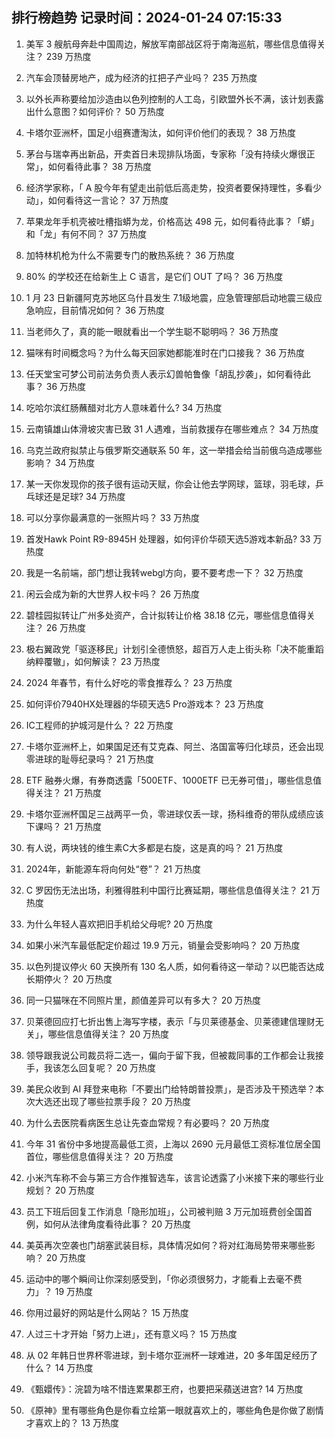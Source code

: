 
## 排行榜趋势 记录时间：2024-01-24 07:15:33
  
  1. 美军 3 艘航母奔赴中国周边，解放军南部战区将于南海巡航，哪些信息值得关注？ 239 万热度
    
  2. 汽车会顶替房地产，成为经济的扛把子产业吗？ 235 万热度
    
  3. 以外长声称要给加沙造由以色列控制的人工岛，引欧盟外长不满，该计划表露出什么意图？如何评价？ 50 万热度
    
  4. 卡塔尔亚洲杯，国足小组赛遭淘汰，如何评价他们的表现？ 38 万热度
    
  5. 茅台与瑞幸再出新品，开卖首日未现排队场面，专家称「没有持续火爆很正常」，如何看待此事？ 38 万热度
    
  6. 经济学家称，「 A 股今年有望走出前低后高走势，投资者要保持理性，多看少动」，如何看待这一言论？ 37 万热度
    
  7. 苹果龙年手机壳被吐槽指蟒为龙，价格高达 498 元，如何看待此事？「蟒」和「龙」有何不同？ 37 万热度
    
  8. 加特林机枪为什么不需要专门的散热系统？ 36 万热度
    
  9. 80% 的学校还在给新生上 C 语言，是它们 OUT 了吗？ 36 万热度
    
  10. 1 月 23 日新疆阿克苏地区乌什县发生 7.1级地震，应急管理部启动地震三级应急响应，目前情况如何？ 36 万热度
    
  11. 当老师久了，真的能一眼就看出一个学生聪不聪明吗？ 36 万热度
    
  12. 猫咪有时间概念吗？为什么每天回家她都能准时在门口接我？ 36 万热度
    
  13. 任天堂宝可梦公司前法务负责人表示幻兽帕鲁像「胡乱抄袭」，如何看待此事？ 36 万热度
    
  14. 吃哈尔滨红肠蘸醋对北方人意味着什么? 34 万热度
    
  15. 云南镇雄山体滑坡灾害已致 31 人遇难，当前救援存在哪些难点？ 34 万热度
    
  16. 乌克兰政府拟禁止与俄罗斯交通联系 50 年，这一举措会给当前俄乌造成哪些影响？ 34 万热度
    
  17. 某一天你发现你的孩子很有运动天赋，你会让他去学网球，篮球，羽毛球，乒乓球还是足球? 34 万热度
    
  18. 可以分享你最满意的一张照片吗？ 33 万热度
    
  19. 首发Hawk Point R9-8945H 处理器，如何评价华硕天选5游戏本新品? 33 万热度
    
  20. 我是一名前端，部门想让我转webgl方向，要不要考虑一下？ 32 万热度
    
  21. 闲云会成为新的大世界人权卡吗？ 26 万热度
    
  22. 碧桂园拟转让广州多处资产，合计拟转让价格 38.18 亿元，哪些信息值得关注？ 26 万热度
    
  23. 极右翼政党「驱逐移民」计划引全德愤怒，超百万人走上街头称「决不能重蹈纳粹覆辙」，如何解读？ 23 万热度
    
  24. 2024 年春节，有什么好吃的零食推荐么？ 23 万热度
    
  25. 如何评价7940HX处理器的华硕天选5 Pro游戏本？ 23 万热度
    
  26. IC工程师的护城河是什么？ 22 万热度
    
  27. 卡塔尔亚洲杯上，如果国足还有艾克森、阿兰、洛国富等归化球员，还会出现零进球的耻辱纪录吗？ 21 万热度
    
  28. ETF 融券火爆，有券商透露「500ETF、1000ETF 已无券可借」，哪些信息值得关注？ 21 万热度
    
  29. 卡塔尔亚洲杯国足三战两平一负，零进球仅丢一球，扬科维奇的带队成绩应该下课吗？ 21 万热度
    
  30. 有人说，两块钱的维生素C大多都是右旋，这是真的吗？ 21 万热度
    
  31. 2024年，新能源车将向何处“卷”？ 21 万热度
    
  32. C 罗因伤无法出场，利雅得胜利中国行比赛延期，哪些信息值得关注？ 21 万热度
    
  33. 为什么年轻人喜欢把旧手机给父母呢? 20 万热度
    
  34. 如果小米汽车最低配定价超过 19.9 万元，销量会受影响吗？ 20 万热度
    
  35. 以色列提议停火 60 天换所有 130 名人质，如何看待这一举动？以巴能否达成长期停火？ 20 万热度
    
  36. 同一只猫咪在不同照片里，颜值差异可以有多大？ 20 万热度
    
  37. 贝莱德回应打七折出售上海写字楼，表示「与贝莱德基金、贝莱德建信理财无关」，哪些信息值得关注？ 20 万热度
    
  38. 领导跟我说公司裁员将二选一，偏向于留下我，但被裁同事的工作都会让我接手，我该怎么回复呢？ 20 万热度
    
  39. 美民众收到 AI 拜登来电称「不要出门给特朗普投票」，是否涉及干预选举？本次大选还出现了哪些拉票手段？ 20 万热度
    
  40. 为什么去医院看病医生总让先查血常规？有必要吗？ 20 万热度
    
  41. 今年 31 省份中多地提高最低工资，上海以 2690 元月最低工资标准位居全国首位，哪些信息值得关注？ 20 万热度
    
  42. 小米汽车称不会与第三方合作推智选车，该言论透露了小米接下来的哪些行业规划？ 20 万热度
    
  43. 员工下班后回复工作消息「隐形加班」，公司被判赔 3 万元加班费创全国首例，如何从法律角度看待此事？ 20 万热度
    
  44. 美英再次空袭也门胡塞武装目标，具体情况如何？将对红海局势带来哪些影响？ 20 万热度
    
  45. 运动中的哪个瞬间让你深刻感受到，「你必须很努力，才能看上去毫不费力」？ 19 万热度
    
  46. 你用过最好的网站是什么网站？ 15 万热度
    
  47. 人过三十才开始「努力上进」，还有意义吗？ 15 万热度
    
  48. 从 02 年韩日世界杯零进球，到卡塔尔亚洲杯一球难进，20 多年国足经历了什么？ 14 万热度
    
  49. 《甄嬛传》：浣碧为啥不惜连累果郡王府，也要把采蘋送进宫? 14 万热度
    
  50. 《原神》里有哪些角色是你看立绘第一眼就喜欢上的，哪些角色是你做了剧情才喜欢上的？ 13 万热度
    